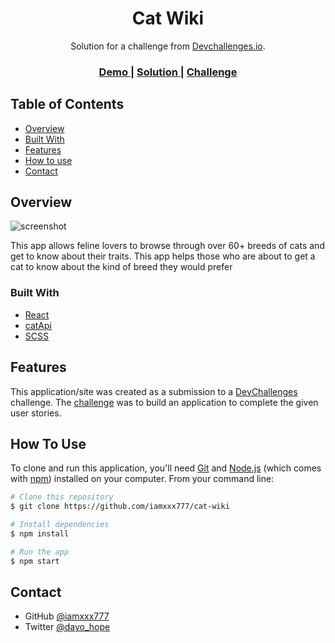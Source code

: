 <!-- Please update value in the {}  -->

<h1 align="center">Cat Wiki</h1>

<div align="center">
   Solution for a challenge from  <a href="http://devchallenges.io" target="_blank">Devchallenges.io</a>.
</div>

<div align="center">
  <h3>
    <a href="https://cat-wiki-neon.vercel.app/">
      Demo
    </a>
    <span> | </span>
    <a href="https://github.com/iamxxx777/cat-wiki">
      Solution
    </a>
    <span> | </span>
    <a href="https://devchallenges.io/challenges/f4NJ53rcfgrP6sBMD2jt">
      Challenge
    </a>
  </h3>
</div>

<!-- TABLE OF CONTENTS -->

## Table of Contents

- [Overview](#overview)
- [Built With](#built-with)
- [Features](#features)
- [How to use](#how-to-use)
- [Contact](#contact)

<!-- OVERVIEW -->

## Overview

![screenshot](https://res.cloudinary.com/iamxxx777/image/upload/v1634859232/Catwiki_alqngq.png)


This app allows feline lovers to browse through over 60+ breeds of cats and get to know about their traits. This app helps those who are about to get a cat to know about the kind of breed they would prefer

### Built With

<!-- This section should list any major frameworks that you built your project using. Here are a few examples.-->

- [React](https://reactjs.org/)
- [catApi](https://thecatapi.com/)
- [SCSS](https://sass-lang.com/)

## Features

<!-- List the features of your application or follow the template. Don't share the figma file here :) -->

This application/site was created as a submission to a [DevChallenges](https://devchallenges.io/challenges) challenge. The [challenge](https://devchallenges.io/challenges/f4NJ53rcfgrP6sBMD2jt) was to build an application to complete the given user stories.


## How To Use

<!-- Example: -->

To clone and run this application, you'll need [Git](https://git-scm.com) and [Node.js](https://nodejs.org/en/download/) (which comes with [npm](http://npmjs.com)) installed on your computer. From your command line:

```bash
# Clone this repository
$ git clone https://github.com/iamxxx777/cat-wiki

# Install dependencies
$ npm install

# Run the app
$ npm start
```

## Contact

- GitHub [@iamxxx777](https://github.com/iamxxx777)
- Twitter [@dayo_hope](https://twitter.com/dayo_hope)
